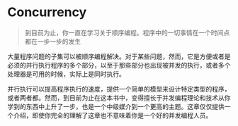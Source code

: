 # Concurrency
> 到目前为止，你一直在学习关于顺序编程。程序中的一切事情在一个时间点都在一步一步的发生

<p>
大量程序问题的子集可以被顺序编程解决。对于某些问题，然而，它是方便或者是必须的并行执行程序的多个部分，以至于那些部分也出现被并发的执行，或者多个处理器是可用的时候，实际上是同时执行。
</p>
<p>
并行执行可以提高程序执行的速度，提供一个简单的模型来设计特定类型的程序，或者两者都。然而，到目前为止在这本书中，变得擅长于并发编程理论和技术从你学到的东西中上升了一步，也是一个中级媒介到一个更高的主题。这章仅仅提供一个介绍，即使你完全的理解了这章也不意味着你是一个好的并发编程人员。
</p>
<p>

</p>

